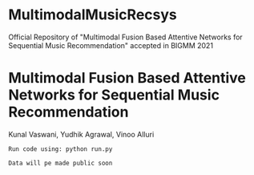 # MultimodalMusicRecsys
Official Repository of "Multimodal Fusion Based Attentive Networks for Sequential Music Recommendation" accepted in BIGMM 2021

# Multimodal Fusion Based Attentive Networks for Sequential Music Recommendation

Kunal Vaswani, Yudhik Agrawal, Vinoo Alluri

`Run code using: python run.py`

`Data will pe made public soon`
